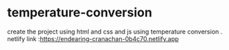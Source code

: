 # temperature-conversion
create the project using html and css and js using temperature conversion .
netlify link :https://endearing-cranachan-0b4c70.netlify.app